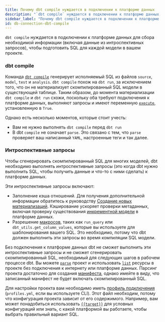 ```yaml
---
title: Почему dbt compile нуждается в подключении к платформе данных
description: "`dbt compile` нуждается в подключении к платформе данных, потому что работа, которую он выполняет, зависит от текущего состояния вашего хранилища"
sidebar_label: "Почему dbt compile нуждается в подключении к платформе данных"
id: db-connection-dbt-compile
---
```


`dbt compile` нуждается в подключении к платформе данных для сбора необходимой информации (включая данные из интроспективных запросов), чтобы подготовить SQL для каждой модели в вашем проекте.

### dbt compile

Команда [`dbt compile`](/reference/commands/compile) генерирует исполняемый SQL из файлов `source`, `model`, `test` и `analysis`. `dbt compile` похож на `dbt run`, за исключением того, что он не материализует скомпилированный SQL модели в существующей таблице. Таким образом, до момента материализации `dbt compile` и `dbt run` схожи, поскольку оба требуют подключения к платформе данных, выполняют запросы и имеют переменную [`execute`](/reference/dbt-jinja-functions/execute), установленную в `True`.

Однако есть несколько моментов, которые стоит учесть:

- Вам не нужно выполнять `dbt compile` перед `dbt run`
- В dbt `compile` не означает `parse`. Это связано с тем, что `parse` проверяет ваш написанный `YAML`, настроенные теги и так далее.

### Интроспективные запросы

Чтобы сгенерировать скомпилированный SQL для многих моделей, dbt необходимо выполнять интроспективные запросы (это когда dbt нужно выполнить SQL, чтобы получить данные и что-то с ними сделать) к платформе данных.

Эти интроспективные запросы включают:

- Заполнение кэша отношений. Для получения дополнительной информации обратитесь к руководству [Создание новых материализаций](/guides/create-new-materializations). Кэширование ускоряет проверки метаданных, включая проверку существования [инкрементной модели](/docs/build/incremental-models) в платформе данных.
- Разрешение [макросов](/docs/build/jinja-macros#macros), таких как `run_query` или `dbt_utils.get_column_values`, которые вы используете для шаблонирования вашего SQL. Это необходимо, потому что dbt должен выполнить эти запросы во время компиляции SQL модели.

Без подключения к платформе данных dbt не сможет выполнить эти интроспективные запросы и не сможет сгенерировать скомпилированный SQL, необходимый для следующих шагов в рабочем процессе dbt. Вы можете [`parse`](/reference/commands/parse) проект и использовать [`list`](/reference/commands/list) ресурсы в проекте без подключения к интернету или платформе данных. Парсинг проекта достаточно для создания [манифеста](/reference/artifacts/manifest-json), однако имейте в виду, что записанный манифест не будет включать скомпилированный SQL.

Для настройки проекта вам необходимо иметь [профиль подключения](/docs/core/connect-data-platform/connection-profiles) (`profiles.yml`, если вы используете CLI). Этот файл необходим, потому что конфигурация проекта зависит от его содержимого. Например, вам может понадобиться использовать [`{{target}}`](/reference/dbt-jinja-functions/target) для условных конфигураций или знать, с какой платформой вы работаете, чтобы выбрать правильный вариант SQL.